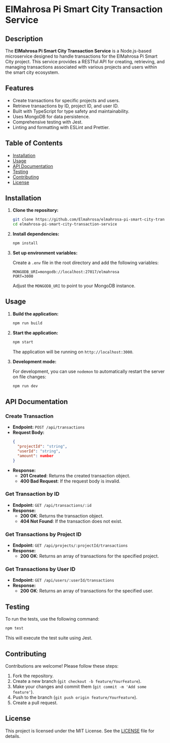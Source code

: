 # ElMahrosa Pi Smart City Transaction Service

## Description

The **ElMahrosa Pi Smart City Transaction Service** is a Node.js-based microservice designed to handle transactions for the ElMahrosa Pi Smart City project. This service provides a RESTful API for creating, retrieving, and managing transactions associated with various projects and users within the smart city ecosystem.

## Features

- Create transactions for specific projects and users.
- Retrieve transactions by ID, project ID, and user ID.
- Built with TypeScript for type safety and maintainability.
- Uses MongoDB for data persistence.
- Comprehensive testing with Jest.
- Linting and formatting with ESLint and Prettier.

## Table of Contents

- [Installation](#installation)
- [Usage](#usage)
- [API Documentation](#api-documentation)
- [Testing](#testing)
- [Contributing](#contributing)
- [License](#license)

## Installation

1. **Clone the repository:**

   ```bash
   git clone https://github.com/Elmahrosa/elmahrosa-pi-smart-city-transaction-service.git
   cd elmahrosa-pi-smart-city-transaction-service
   ```

2. **Install dependencies:**

   ```bash
   npm install
   ```

3. **Set up environment variables:**

   Create a `.env` file in the root directory and add the following variables:

   ```plaintext
   MONGODB_URI=mongodb://localhost:27017/elmahrosa
   PORT=3000
   ```

   Adjust the `MONGODB_URI` to point to your MongoDB instance.

## Usage

1. **Build the application:**

   ```bash
   npm run build
   ```

2. **Start the application:**

   ```bash
   npm start
   ```

   The application will be running on `http://localhost:3000`.

3. **Development mode:**

   For development, you can use `nodemon` to automatically restart the server on file changes:

   ```bash
   npm run dev
   ```

## API Documentation

### Create Transaction

- **Endpoint:** `POST /api/transactions`
- **Request Body:**
  ```json
  {
    "projectId": "string",
    "userId": "string",
    "amount": number
  }
  ```
- **Response:**
  - **201 Created**: Returns the created transaction object.
  - **400 Bad Request**: If the request body is invalid.

### Get Transaction by ID

- **Endpoint:** `GET /api/transactions/:id`
- **Response:**
  - **200 OK**: Returns the transaction object.
  - **404 Not Found**: If the transaction does not exist.

### Get Transactions by Project ID

- **Endpoint:** `GET /api/projects/:projectId/transactions`
- **Response:**
  - **200 OK**: Returns an array of transactions for the specified project.

### Get Transactions by User ID

- **Endpoint:** `GET /api/users/:userId/transactions`
- **Response:**
  - **200 OK**: Returns an array of transactions for the specified user.

## Testing

To run the tests, use the following command:

```bash
npm test
```

This will execute the test suite using Jest.

## Contributing

Contributions are welcome! Please follow these steps:

1. Fork the repository.
2. Create a new branch (`git checkout -b feature/YourFeature`).
3. Make your changes and commit them (`git commit -m 'Add some feature'`).
4. Push to the branch (`git push origin feature/YourFeature`).
5. Create a pull request.

## License

This project is licensed under the MIT License. See the [LICENSE](LICENSE) file for details.
